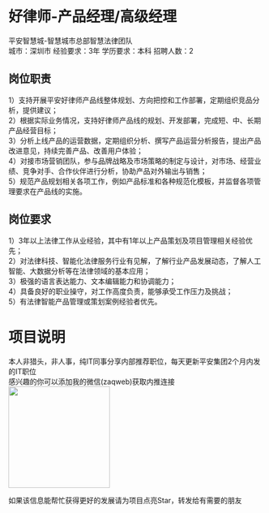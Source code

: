 # 好律师-产品经理/高级经理
平安智慧城-智慧城市总部智慧法律团队  
城市：深圳市 经验要求：3年 学历要求：本科  招聘人数：2

## 岗位职责
1）支持开展平安好律师产品线整体规划、方向把控和工作部署，定期组织竞品分析，提供建议；   
2）根据实际业务情况，支持好律师产品线的规划、开发部署，完成短、中、长期产品经营目标；   
3）分析上线产品的运营数据，定期组织分析、撰写产品运营分析报告，提出产品改进意见，持续完善产品、改善用户体验；   
4）对接市场营销团队，参与品牌战略及市场策略的制定与设计，对市场、经营业绩、竞争对手、合作伙伴进行分析，协助产品对外输出与销售；   
5）规范产品规划相关各项工作，例如产品标准和各种规范化模板，并监督各项管理要求在产品线的实施。

## 岗位要求
1）3年以上法律工作从业经验，其中有1年以上产品策划及项目管理相关经验优先；   
2）对法律科技、智能化法律服务行业有见解，了解行业产品发展动态，了解人工智能、大数据分析等在法律领域的基本应用；   
3）极强的语言表达能力、文本编辑能力和协调能力；   
4）具备良好的职业操守，对工作高度负责，能够承受工作压力及挑战；   
5）有法律智能产品管理或策划案例经验者优先。

# 项目说明

本人非猎头，非人事，纯IT同事分享内部推荐职位，每天更新平安集团2个月内发的IT职位  
感兴趣的你可以添加我的微信(zaqweb)获取内推连接  
<img src="https://github.com/zaqweb/PA-IT-JOBS/blob/master/WechatICode.jpeg"  height="200" width="200">

如果该信息能帮忙获得更好的发展请为项目点亮Star，转发给有需要的朋友





